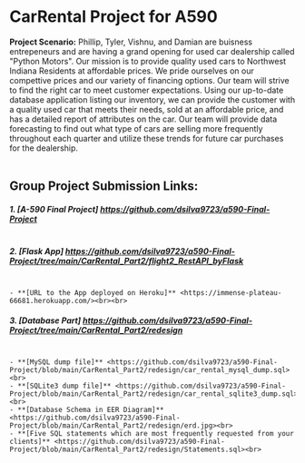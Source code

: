 # CarRental Project for A590
**Project Scenario:**
    Phillip, Tyler, Vishnu, and Damian are buisness entrepeneurs and are having a grand opening for used car dealership called "Python Motors". Our mission is to provide
    quality used cars to Northwest Indiana Residents at affordable prices. We pride ourselves on our compettive prices and our variety of financing options. Our team will strive
    to find the right car to meet customer expectations.
    Using our up-to-date database application listing our inventory, we can provide the customer with a quality used car that meets their needs, sold at an affordable price, and
    has a detailed report of attributes on the car. Our team will provide data forecasting to find out what type of cars are selling more frequently throughout each quarter and
    utilize these trends for future car purchases for the dealership.<br><br>
 ## Group Project Submission Links:<br>
 ##### 1. **[A-590 Final Project]** <https://github.com/dsilva9723/a590-Final-Project><br><br>
 ##### 2. **[Flask App]** <https://github.com/dsilva9723/a590-Final-Project/tree/main/CarRental_Part2/flight2_RestAPI_byFlask><br><br>
    - **[URL to the App deployed on Heroku]** <https://immense-plateau-66681.herokuapp.com/><br><br>
 ##### 3. **[Database Part]** <https://github.com/dsilva9723/a590-Final-Project/tree/main/CarRental_Part2/redesign> <br><br>
    - **[MySQL dump file]** <https://github.com/dsilva9723/a590-Final-Project/blob/main/CarRental_Part2/redesign/car_rental_mysql_dump.sql><br>
    - **[SQLite3 dump file]** <https://github.com/dsilva9723/a590-Final-Project/blob/main/CarRental_Part2/redesign/car_rental_sqlite3_dump.sql><br>
    - **[Database Schema in EER Diagram]** <https://github.com/dsilva9723/a590-Final-Project/blob/main/CarRental_Part2/redesign/erd.jpg><br>
    - **[Five SQL statements which are most frequently requested from your clients]** <https://github.com/dsilva9723/a590-Final-Project/blob/main/CarRental_Part2/redesign/Statements.sql><br>
